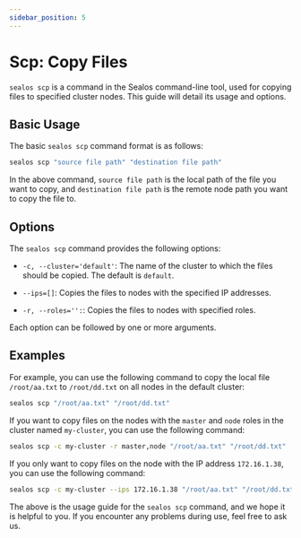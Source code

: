 ```yaml
---
sidebar_position: 5
---
```


# Scp: Copy Files

`sealos scp` is a command in the Sealos command-line tool, used for copying files to specified cluster nodes. This guide
will detail its usage and options.

## Basic Usage

The basic `sealos scp` command format is as follows:

```bash
sealos scp "source file path" "destination file path"
```

In the above command, `source file path` is the local path of the file you want to copy, and `destination file path` is
the remote node path you want to copy the file to.

## Options

The `sealos scp` command provides the following options:

- `-c, --cluster='default'`: The name of the cluster to which the files should be copied. The default is `default`.

- `--ips=[]`: Copies the files to nodes with the specified IP addresses.

- `-r, --roles='':`: Copies the files to nodes with specified roles.

Each option can be followed by one or more arguments.

## Examples

For example, you can use the following command to copy the local file `/root/aa.txt` to `/root/dd.txt` on all nodes in
the default cluster:

```bash
sealos scp "/root/aa.txt" "/root/dd.txt"
```

If you want to copy files on the nodes with the `master` and `node` roles in the cluster named `my-cluster`, you can use
the following command:

```bash
sealos scp -c my-cluster -r master,node "/root/aa.txt" "/root/dd.txt"
```

If you only want to copy files on the node with the IP address `172.16.1.38`, you can use the following command:

```bash
sealos scp -c my-cluster --ips 172.16.1.38 "/root/aa.txt" "/root/dd.txt"
```

The above is the usage guide for the `sealos scp` command, and we hope it is helpful to you. If you encounter any
problems during use, feel free to ask us.
